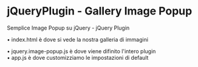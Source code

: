 # jQueryPlugin - Gallery Image Popup

Semplice Image Popup su jQuery - jQuery Plugin

• index.html è dove si vede la nostra galleria di immagini

• jquery.image-popup.js è dove viene difinito l'intero plugin   
• app.js è dove customizziamo le impostazioni di default
